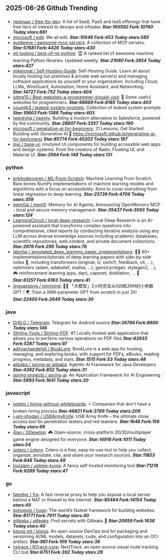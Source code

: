 ## 2025-06-26 Github Trending

### 
* [ripienaar / free-for-dev](https://github.com/ripienaar/free-for-dev): A list of SaaS, PaaS and IaaS offerings that have free tiers of interest to devops and infradev ***Star:100592 Fork:10760 Today stars:691***
* [microsoft / edit](https://github.com/microsoft/edit): We all edit. ***Star:10546 Fork:453 Today stars:585***
* [punkpeye / awesome-mcp-servers](https://github.com/punkpeye/awesome-mcp-servers): A collection of MCP servers. ***Star:57681 Fork:4426 Today stars:430***
* [ml-tooling / best-of-ml-python](https://github.com/ml-tooling/best-of-ml-python): 🏆 A ranked list of awesome machine learning Python libraries. Updated weekly. ***Star:21080 Fork:2854 Today stars:427***
* [mikeroyal / Self-Hosting-Guide](https://github.com/mikeroyal/Self-Hosting-Guide): Self-Hosting Guide. Learn all about locally hosting (on premises & private web servers) and managing software applications by yourself or your organization. Including Cloud, LLMs, WireGuard, Automation, Home Assistant, and Networking. ***Star:14727 Fork:752 Today stars:404***
* [sdmg15 / Best-websites-a-programmer-should-visit](https://github.com/sdmg15/Best-websites-a-programmer-should-visit): 🔗 Some useful websites for programmers. ***Star:68689 Fork:8185 Today stars:403***
* [jujumilk3 / leaked-system-prompts](https://github.com/jujumilk3/leaked-system-prompts): Collection of leaked system prompts ***Star:10603 Fork:1388 Today stars:403***
* [twentyhq / twenty](https://github.com/twentyhq/twenty): Building a modern alternative to Salesforce, powered by the community. ***Star:28607 Fork:3357 Today stars:190***
* [microsoft / generative-ai-for-beginners](https://github.com/microsoft/generative-ai-for-beginners): 21 Lessons, Get Started Building with Generative AI 🔗 https://microsoft.github.io/generative-ai-for-beginners/ ***Star:85774 Fork:45202 Today stars:187***
* [mui / base-ui](https://github.com/mui/base-ui): Unstyled UI components for building accessible web apps and design systems. From the creators of Radix, Floating UI, and Material UI. ***Star:3564 Fork:148 Today stars:131***

### python
* [eriklindernoren / ML-From-Scratch](https://github.com/eriklindernoren/ML-From-Scratch): Machine Learning From Scratch. Bare bones NumPy implementations of machine learning models and algorithms with a focus on accessibility. Aims to cover everything from linear regression to deep learning. ***Star:25739 Fork:4709 Today stars:359***
* [mem0ai / mem0](https://github.com/mem0ai/mem0): Memory for AI Agents; Announcing OpenMemory MCP - local and secure memory management. ***Star:35437 Fork:3593 Today stars:124***
* [LearningCircuit / local-deep-research](https://github.com/LearningCircuit/local-deep-research): Local Deep Research is an AI-powered assistant that transforms complex questions into comprehensive, cited reports by conducting iterative analysis using any LLM across diverse knowledge sources including academic databases, scientific repositories, web content, and private document collections. ***Star:2976 Fork:296 Today stars:76***
* [labmlai / annotated_deep_learning_paper_implementations](https://github.com/labmlai/annotated_deep_learning_paper_implementations): 🧑‍🏫 60+ Implementations/tutorials of deep learning papers with side-by-side notes 📝; including transformers (original, xl, switch, feedback, vit, ...), optimizers (adam, adabelief, sophia, ...), gans(cyclegan, stylegan2, ...), 🎮 reinforcement learning (ppo, dqn), capsnet, distillation, ... 🧠 ***Star:61257 Fork:6183 Today stars:41***
* [jingyaogong / minimind](https://github.com/jingyaogong/minimind): 🚀🚀 「大模型」2小时完全从0训练26M的小参数GPT！🌏 Train a 26M-parameter GPT from scratch in just 2h! ***Star:22400 Fork:2649 Today stars:30***

### java
* [DrKLO / Telegram](https://github.com/DrKLO/Telegram): Telegram for Android source ***Star:26786 Fork:8600 Today stars:146***
* [Stirling-Tools / Stirling-PDF](https://github.com/Stirling-Tools/Stirling-PDF): #1 Locally hosted web application that allows you to perform various operations on PDF files ***Star:62633 Fork:5287 Today stars:97***
* [adityachandelgit / BookLore](https://github.com/adityachandelgit/BookLore): BookLore is a web app for hosting, managing, and exploring books, with support for PDFs, eBooks, reading progress, metadata, and stats. ***Star:1515 Fork:53 Today stars:48***
* [alibaba / spring-ai-alibaba](https://github.com/alibaba/spring-ai-alibaba): Agentic AI Framework for Java Developers ***Star:4392 Fork:852 Today stars:31***
* [spring-projects / spring-ai](https://github.com/spring-projects/spring-ai): An Application Framework for AI Engineering ***Star:5893 Fork:1641 Today stars:20***

### javascript
* [poteto / hiring-without-whiteboards](https://github.com/poteto/hiring-without-whiteboards): ⭐️ Companies that don't have a broken hiring process ***Star:48821 Fork:3789 Today stars:209***
* [i-am-shodan / USBArmyKnife](https://github.com/i-am-shodan/USBArmyKnife): USB Army Knife – the ultimate close access tool for penetration testers and red teamers. ***Star:1648 Fork:156 Today stars:69***
* [4ian / GDevelop](https://github.com/4ian/GDevelop): 🎮 Open-source, cross-platform 2D/3D/multiplayer game engine designed for everyone. ***Star:14916 Fork:1011 Today stars:54***
* [zotero / zotero](https://github.com/zotero/zotero): Zotero is a free, easy-to-use tool to help you collect, organize, annotate, cite, and share your research sources. ***Star:11853 Fork:846 Today stars:49***
* [louislam / uptime-kuma](https://github.com/louislam/uptime-kuma): A fancy self-hosted monitoring tool ***Star:71218 Fork:6289 Today stars:47***

### go
* [fatedier / frp](https://github.com/fatedier/frp): A fast reverse proxy to help you expose a local server behind a NAT or firewall to the internet. ***Star:95484 Fork:14154 Today stars:49***
* [gohugoio / hugo](https://github.com/gohugoio/hugo): The world’s fastest framework for building websites. ***Star:81771 Fork:7911 Today stars:40***
* [gitleaks / gitleaks](https://github.com/gitleaks/gitleaks): Find secrets with Gitleaks 🔑 ***Star:20659 Fork:1638 Today stars:40***
* [kitops-ml / kitops](https://github.com/kitops-ml/kitops): An open source DevOps tool for packaging and versioning AI/ML models, datasets, code, and configuration into an OCI artifact. ***Star:981 Fork:109 Today stars:38***
* [nxtrace / NTrace-core](https://github.com/nxtrace/NTrace-core): NextTrace, an open source visual route tracking CLI tool ***Star:6751 Fork:392 Today stars:29***
